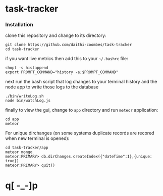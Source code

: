 # task-tracker

### Installation

clone this repository and change to its directory:
```
git clone https://github.com/daithi-coombes/task-tracker
cd task-tracker
```

if you want live metrics then add this to your `~/.bashrc` file:
```
shopt -s histappend
export PROMPT_COMMAND="history -a;$PROMPT_COMMAND"
```

next run the bash script that log changes to your terminal history
and the node app to write those logs to the database
```
./bin/writeLog.sh
node bin/watchLog.js
```

finally to view the gui, change to `app` directory and run `meteor` application:
```
cd app
meteor
```

For unique dirchanges (on some systems duplicate records are recored when new
  terminal is opened):
```
cd task-tracker/app
meteor mongo
meteor:PRIMARY> db.dirChanges.createIndex({"dateTime":1},{unique: true})
meteor:PRIMARY> quit()
```

# q[ -_-]p
